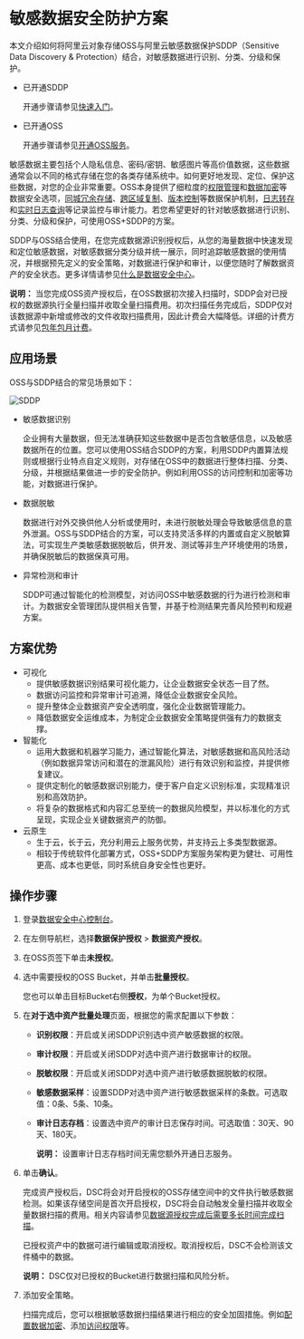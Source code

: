 # 敏感数据安全防护方案

本文介绍如何将阿里云对象存储OSS与阿里云敏感数据保护SDDP（Sensitive Data Discovery & Protection）结合，对敏感数据进行识别、分类、分级和保护。

-   已开通SDDP

    开通步骤请参见[快速入门](/intl.zh-CN/快速入门/快速入门.md)。

-   已开通OSS

    开通步骤请参见[开通OSS服务](/intl.zh-CN/控制台用户指南/开通OSS服务.md)。


敏感数据主要包括个人隐私信息、密码/密钥、敏感图片等高价值数据，这些数据通常会以不同的格式存储在您的各类存储系统中。如何更好地发现、定位、保护这些数据，对您的企业非常重要。OSS本身提供了细粒度的[权限管理](/intl.zh-CN/开发指南/数据安全/访问控制/访问控制概述.md)和[数据加密](/intl.zh-CN/开发指南/数据安全/数据加密/服务器端加密.md)等数据安全选项，[同城冗余存储](/intl.zh-CN/开发指南/数据安全/数据容灾/同城冗余存储.md)、[跨区域复制](/intl.zh-CN/开发指南/数据安全/数据容灾/跨区域复制介绍.md)、[版本控制](/intl.zh-CN/开发指南/数据安全/版本控制/版本控制介绍.md)等数据保护机制，[日志转存](/intl.zh-CN/开发指南/日志管理/日志转存.md)和[实时日志查询](/intl.zh-CN/开发指南/日志管理/实时日志查询.md)等记录监控与审计能力。若您希望更好的针对敏感数据进行识别、分类、分级和保护，可使用OSS+SDDP的方案。

SDDP与OSS结合使用，在您完成数据源识别授权后，从您的海量数据中快速发现和定位敏感数据，对敏感数据分类分级并统一展示，同时追踪敏感数据的使用情况，并根据预先定义的安全策略，对数据进行保护和审计，以便您随时了解数据资产的安全状态。更多详情请参见[什么是数据安全中心](/intl.zh-CN/产品简介/什么是数据安全中心.md)。

**说明：** 当您完成OSS资产授权后，在OSS数据初次接入扫描时，SDDP会对已授权的数据源执行全量扫描并收取全量扫描费用。初次扫描任务完成后，SDDP仅对该数据源中新增或修改的文件收取扫描费用，因此计费会大幅降低。详细的计费方式请参见[包年包月计费](/intl.zh-CN/产品计费/包年包月计费.md)。

## 应用场景

OSS与SDDP结合的常见场景如下：

![SDDP](https://static-aliyun-doc.oss-accelerate.aliyuncs.com/assets/img/zh-CN/8554449951/p81537.png)

-   敏感数据识别

    企业拥有大量数据，但无法准确获知这些数据中是否包含敏感信息，以及敏感数据所在的位置。您可以使用OSS结合SDDP的方案，利用SDDP内置算法规则或根据行业特点自定义规则，对存储在OSS中的数据进行整体扫描、分类、分级，并根据结果做进一步的安全防护。例如利用OSS的访问控制和加密等功能，对数据进行保护。

-   数据脱敏

    数据进行对外交换供他人分析或使用时，未进行脱敏处理会导致敏感信息的意外泄漏。OSS与SDDP结合的方案，可以支持灵活多样的内置或自定义脱敏算法，可实现生产类敏感数据脱敏后，供开发、测试等非生产环境使用的场景，并确保脱敏后的数据保真可用。

-   异常检测和审计

    SDDP可通过智能化的检测模型，对访问OSS中敏感数据的行为进行检测和审计。为数据安全管理团队提供相关告警，并基于检测结果完善风险预判和规避方案。


## 方案优势

-   可视化
    -   提供敏感数据识别结果可视化能力，让企业数据安全状态一目了然。
    -   数据访问监控和异常审计可追溯，降低企业数据安全风险。
    -   提升整体企业数据资产安全透明度，强化企业数据管理能力。
    -   降低数据安全运维成本，为制定企业数据安全策略提供强有力的数据支撑。
-   智能化
    -   运用大数据和机器学习能力，通过智能化算法，对敏感数据和高风险活动（例如数据异常访问和潜在的泄漏风险）进行有效识别和监控，并提供修复建议。
    -   提供定制化的敏感数据识别能力，便于客户自定义识别标准，实现精准识别和高效防护。
    -   将复杂的数据格式和内容汇总至统一的数据风险模型，并以标准化的方式呈现，实现企业关键数据资产的防御。
-   云原生
    -   生于云，长于云，充分利用云上服务优势，并支持云上多类型数据源。
    -   相较于传统软件化部署方式，OSS+SDDP方案服务架构更为健壮、可用性更高、成本也更低，同时系统自身安全性也更好。

## 操作步骤

1.  登录[数据安全中心控制台](https://yundun.console.aliyun.com/?p=sddp#/overview)。

2.  在左侧导航栏，选择**数据保护授权** \> **数据资产授权**。

3.  在OSS页签下单击**未授权**。

4.  选中需要授权的OSS Bucket，并单击**批量授权**。

    您也可以单击目标Bucket右侧**授权**，为单个Bucket授权。

5.  在**对于选中资产批量处理**页面，根据您的需求配置以下参数：

    -   **识别权限**：开启或关闭SDDP识别选中资产敏感数据的权限。
    -   **审计权限**：开启或关闭SDDP对选中资产进行数据审计的权限。
    -   **脱敏权限**：开启或关闭SDDP对选中资产进行敏感数据脱敏的权限。
    -   **敏感数据采样**：设置SDDP对选中资产进行敏感数据采样的条数。可选取值：0条、5条、10条。
    -   **审计日志存档**：设置选中资产的审计日志保存时间。可选取值：30天、90天、180天。

        **说明：** 设置审计日志存档时间无需您额外开通日志服务。

6.  单击**确认**。

    完成资产授权后，DSC将会对开启授权的OSS存储空间中的文件执行敏感数据检测。如果该存储空间是首次开启授权，DSC将会自动触发全量扫描并收取全量数据扫描的费用。相关内容请参见[数据源授权完成后需要多长时间完成扫描](/intl.zh-CN/常见问题/数据扫描和识别.md)。

    已授权资产中的数据可进行编辑或取消授权。取消授权后，DSC不会检测该文件桶中的数据。

    **说明：** DSC仅对已授权的Bucket进行数据扫描和风险分析。

7.  添加安全策略。

    扫描完成后，您可以根据敏感数据扫描结果进行相应的安全加固措施。例如[配置数据加密](/intl.zh-CN/控制台用户指南/存储空间管理/基础设置/设置服务器端加密.md)、添加[访问权限](/intl.zh-CN/开发指南/数据安全/访问控制/访问控制概述.md)等。


